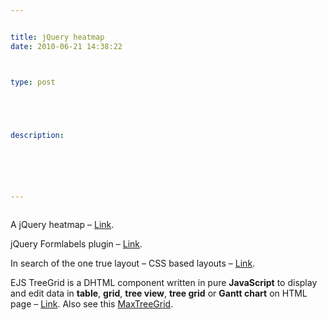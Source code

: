 ```yaml
---


title: jQuery heatmap
date: 2010-06-21 14:38:22



type: post





description:






---
```

<div style="float: left;">



</div>

<div style="float: left;">



</div>

<div style="clear:both">

</div>

A jQuery heatmap –
[Link](http://tympanus.net/codrops/2010/02/08/a-jquery-heat-map/).

jQuery Formlabels plugin –
[Link](http://o2v.net/blog/jquery-formlabels-plugin).

In search of the one true layout – CSS based layouts –
[Link](http://positioniseverything.net/articles/onetruelayout/).

EJS TreeGrid is a DHTML component written in pure **JavaScript** to
display and edit data in **table**, **grid**, **tree view**, **tree
grid** or **Gantt chart** on HTML page –
[Link](http://www.treegrid.com/treegrid/www/). Also see this
[MaxTreeGrid](http://maxtreegrid.com/).
